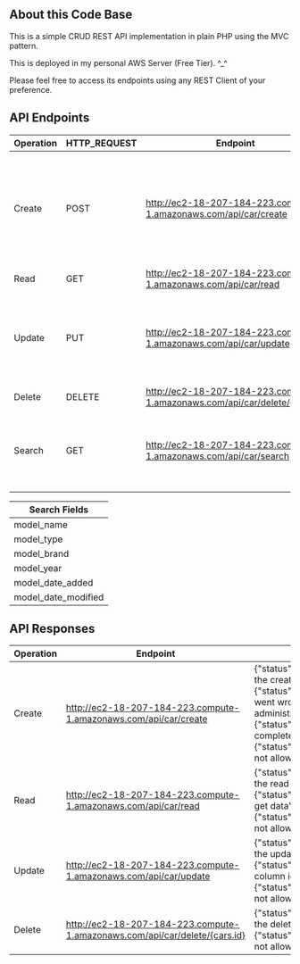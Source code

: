 ## About this Code Base

This is a simple CRUD REST API implementation in plain PHP using the MVC pattern. 

This is deployed in my personal AWS Server (Free Tier). ^_^

Please feel free to access its endpoints using any REST Client of your preference.




## API Endpoints

**Operation** | **HTTP_REQUEST** | **Endpoint** | **JSON Request** | **Header** | 
--- |--- | --- | --- | -- |
Create | POST | http://ec2-18-207-184-223.compute-1.amazonaws.com/api/car/create | { "model_name": "Tesla Model Y 2021", "model_type": "Model X", "model_brand": "Tesla Motors", "model_year": "2021", "model_date_added" : "", "model_date_modified": ""} | content-type:application/json | 
Read | GET | http://ec2-18-207-184-223.compute-1.amazonaws.com/api/car/read | N/A | content-type:application/json |
Update | PUT | http://ec2-18-207-184-223.compute-1.amazonaws.com/api/car/update | { "id":"57", "model_name": "Testing XYZ", "model_type": "Test Model", "model_brand": "Tesla Motors", "model_year": "2000" } | content-type:application/json |
Delete | DELETE | http://ec2-18-207-184-223.compute-1.amazonaws.com/api/car/delete/{cars.id} | N/A | content-type:application/json |
Search | GET | http://ec2-18-207-184-223.compute-1.amazonaws.com/api/car/search | URL param can be any of the `cars` table fields (e.g. ?model_name=tesla) Please refer to cars table fields search keys below | content-type:application/json


**Search Fields** |
--- |
model_name |
model_type |
model_brand | 
model_year |
model_date_added |
model_date_modified |





## API Responses

**Operation** | **Endpoint** | **JSON Response** 
--- |--- | --- | 
Create | http://ec2-18-207-184-223.compute-1.amazonaws.com/api/car/create | {"status":"SUCCESS","message":"This is the create api"}, {"status":"FAILED","message":"Something went wrong. Please contact system administrator."}, {"status":"FAILED","message":"Please complete all fields."}, {"status":"FAILED","message":"Method not allowed."}
Read | http://ec2-18-207-184-223.compute-1.amazonaws.com/api/car/read | {"status":"SUCCESS","message":"This is the read api"}, {"status":"FAILED","message":"Unable to get data"}, {"status":"FAILED","message":"Method not allowed"}
Update | http://ec2-18-207-184-223.compute-1.amazonaws.com/api/car/update | {"status":"SUCCESS","message":"This is the update api"}, {"status":"FAILED","message":"Unexisting column identified"}, {"status":"FAILED","message":"Method not allowed"}
Delete | http://ec2-18-207-184-223.compute-1.amazonaws.com/api/car/delete/{cars.id} | {"status":"SUCCESS","message":"This is the delete api"}, {"status":"FAILED","message":"Method not allowed"}
